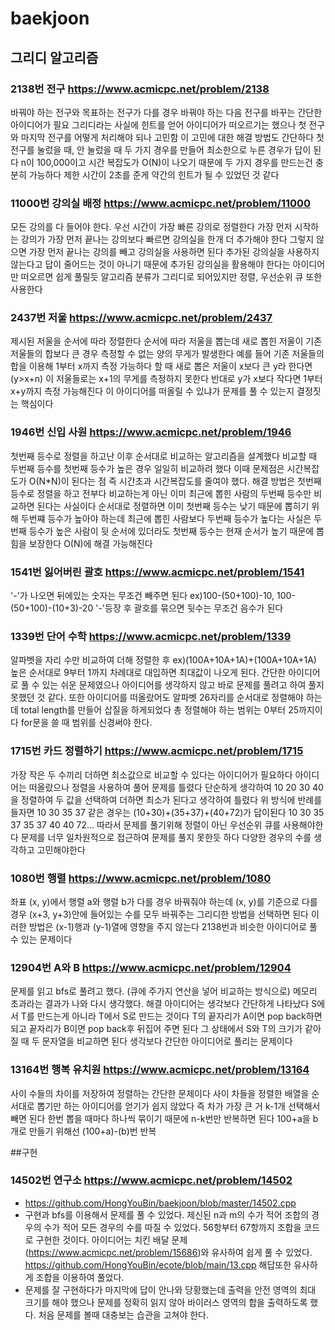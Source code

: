 # baekjoon
## 그리디 알고리즘

### 2138번 전구 https://www.acmicpc.net/problem/2138
바꿔야 하는 전구와 목표하는 전구가 다를 경우 바꿔야 하는 다음 전구를 바꾸는 간단한 아이디어가 필요
그리디라는 사실에 힌트를 얻어 아이디어가 떠오르기는 했으나 첫 전구와 마지막 전구를 어떻게 처리해야 되나 고민함
이 고민에 대한 해결 방법도 간단하다 첫 전구를 눌렀을 때, 안 눌렀을 때 두 가지 경우를 만들어
최소한으로 누른 경우가 답이 된다
n이 100,000이고 시간 복잡도가 O(N)이 나오기 때문에 두 가지 경우를 만드는건 충분히 가능하다
제한 시간이 2초를 준게 약간의 힌트가 될 수 있었던 것 같다


### 11000번 강의실 배정 https://www.acmicpc.net/problem/11000
모든 강의를 다 들어야 한다. 우선 시간이 가장 빠른 강의로 정렬한다
가장 먼저 시작하는 강의가 가장 먼저 끝나는 강의보다 빠르면 강의실을 한개 더 추가해야 한다
그렇지 않으면 가장 먼저 끝나는 강의를 빼고 강의실을 사용하면 된다
추가된 강의실을 사용하지 않는다고 답이 줄어드는 것이 아니기 때문에 추가된 강의실을 활용해야 한다는
아이디어만 떠오르면 쉽게 풀릴듯 알고리즘 분류가 그리디로 되어있지만 정렬, 우선순위 큐 또한 사용한다

### 2437번 저울 https://www.acmicpc.net/problem/2437
제시된 저울을 순서에 따라 정렬한다 순서에 따라 저울을 뽑는데 
새로 뽑힌 저울이 기존 저울들의 합보다 큰 경우 측정할 수 없는 양의 무게가 발생한다
예를 들어 기존 저울들의 합을 이용해 1부터 x까지 측정 가능하다 할 때 
새로 뽑은 저울이 x보다 큰 y라 한다면(y>x+n)
이 저울들로는 x+1의 무게를 측정하지 못한다
반대로 y가 x보다 작다면 1부터 x+y까지 측정 가능해진다
이 아이디어를 떠올릴 수 있냐가 문제를 풀 수 있는지 결정짓는 핵심이다

### 1946번 신입 사원 https://www.acmicpc.net/problem/1946
첫번째 등수로 정렬을 하고난 이후 순서대로 비교하는 알고리즘을 설계했다
비교할 때 두번째 등수를 첫번째 등수가 높은 경우 일일히 비교하려 했다 
이때 문제점은 시간복잡도가 O(N*N)이 된다는 점 즉 시간초과 시간복잡도를 줄여야 했다.
해결 방법은 첫번째 등수로 정렬을 하고 전부다 비교하는게 아닌
이미 최근에 뽑힌 사람의 두번째 등수만 비교하면 된다는 사실이다 
순서대로 정렬하면 이미 첫번째 등수는 낮기 때문에 뽑히기 위해 두번쨰 등수가 높아야 하는데
최근에 뽑힌 사람보다 두번째 등수가 높다는 사실은 
두번째 등수가 높은 사람이 뒷 순서에 있더라도 첫번째 등수는 현재 순서가 높기 때문에 뽑힘을 보장한다
O(N)에 해결 가능해진다

### 1541번 잃어버린 괄호 https://www.acmicpc.net/problem/1541
'-'가 나오면 뒤에있는 숫자는 무조건 빼주면 된다
ex)100-(50+100)-10, 100-(50+100)-(10+3)-20
'-'등장 후 괄호를 묶으면 뒷수는 무조건 음수가 된다

### 1339번 단어 수학 https://www.acmicpc.net/problem/1339
알파벳을 자리 수만 비교하여 더해 정렬한 후 ex)(100A+10A+1A)+(100A+10A+1A)
높은 순서대로 9부터 1까지 차례대로 대입하면 최대값이 나오게 된다.
간단한 아이디어로 풀 수 있는 쉬운 문제였으나 
아이디어를 생각하지 않고 바로 문제를 풀려고 하여 풀지 못했던 것 같다.
또한 아이디어를 떠올랐어도 
알파벳 26자리를 순서대로 정렬해야 하는데 total length를 만들어 삽질을 하게되었다
총 정렬해야 하는 범위는 0부터 25까지이다 for문을 쓸 때 범위를 신경써야 한다.

### 1715번 카드 정렬하기 https://www.acmicpc.net/problem/1715
가장 작은 두 수끼리 더하면 최소값으로 비교할 수 있다는 아이디어가 필요하다
아이디어는 떠올랐으나 정렬을 사용하여 풀어 문제를 틀렸다
단순하게 생각하여 10 20 30 40 을 정렬하여 두 값을 선택하여 더하면 최소가 된다고 생각하여 틀렸다
위 방식에 반례를 들자면 10 30 35 37 같은 경우는 (10+30)+(35+37)+(40+72)가 답이된다
10 30 35 37
35 37 40
40 72...
따라서 문제를 풀기위해 정렬이 아닌 우선순위 큐를 사용해야한다
문제를 너무 일차원적으로 접근하여 문제를 풀지 못한듯 하다 
다양한 경우의 수를 생각하고 고민해야한다

### 1080번 행렬 https://www.acmicpc.net/problem/1080
좌표 (x, y)에서 행렬 a와 행렬 b가 다를 경우 바꿔줘야 하는데
(x, y)를 기준으로 다를경우 (x+3, y+3)안에 들어있는 수를 모두 바꿔주는 그리디한 방법을 선택하면 된다
이러한 방법은 (x-1)행과 (y-1)열에 영향을 주지 않는다
2138번과 비슷한 아이디어로 풀 수 있는 문제이다

### 12904번 A와 B https://www.acmicpc.net/problem/12904
문제를 읽고 bfs로 풀려고 했다. (큐에 주가지 연산을 넣어 비교하는 방식으로)
메모리 초과라는 결과가 나와 다시 생각했다. 
해결 아이디어는 생각보다 간단하게 나타났다
S에서 T를 만드는게 아니라 T에서 S로 만드는 것이다
T의 끝자리가 A이면 pop back하면 되고
끝자리가 B이면 pop back후 뒤집어 주면 된다
그 상태에서 S와 T의 크기가 같아질 때 두 문자열을 비교하면 된다
생각보다 간단한 아이디어로 풀리는 문제이다 

### 13164번 행복 유치원 https://www.acmicpc.net/problem/13164
사이 수들의 차이를 저장하여 정렬하는 간단한 문제이다
사이 차들을 정렬한 배열을 순서대로 뽑기만 하는 아이디어를 얻기가 쉽지 않았다
즉 차가 가장 큰 거 k-1개 선택해서 빼면 된다
한번 뽑을 때마다 하나씩 묶이기 때문에 n-k번만 반복하면 된다
100+a을 b개로 만들기 위해선 (100+a)-(b)번 반복


##구현

### 14502번 연구소 https://www.acmicpc.net/problem/14502
- https://github.com/HongYouBin/baekjoon/blob/master/14502.cpp
- 구현과 bfs를 이용해서 문제를 풀 수 있었다. 제신된 n과 m의 수가 적어 조합의 경우의 수가 적어 모든 경우의 수를 따질 수 있었다. 56항부터 67항까지 조합을 코드로 구현한 것이다. 아이디어는 치킨 배달 문제(https://www.acmicpc.net/problem/15686)와 유사하여 쉽게 풀 수 있었다. https://github.com/HongYouBin/ecote/blob/main/13.cpp 해답또한 유사하게 조합을 이용하여 풀었다.
- 문제를 잘 구현하다가 마지막에 답이 안나와 당황했는데 출력을 안전 영역의 최대 크기를 해야 했으나 문제를 정확히 읽지 않아 바이러스 영역의 합을 출력하도록 했다. 처음 문제를 볼때 대충보는 습관을 고쳐야 한다.
